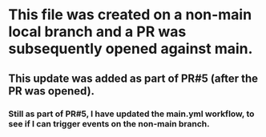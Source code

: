 # This file was created on a non-main local branch and a PR was subsequently opened against main.
## This update was added as part of PR#5 (after the PR was opened).
### Still as part of PR#5, I have updated the main.yml workflow, to see if I can trigger events on the non-main branch.
